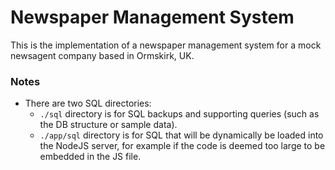 # Newspaper Management System

This is the implementation of a newspaper management system for a mock newsagent company based in Ormskirk, UK.

### Notes
- There are two SQL directories:
	- `./sql` directory is for SQL backups and supporting queries (such as the DB structure or sample data).
	- `./app/sql` directory is for SQL that will be dynamically be loaded into the NodeJS server, for example if the code is deemed too large to be embedded in the JS file.